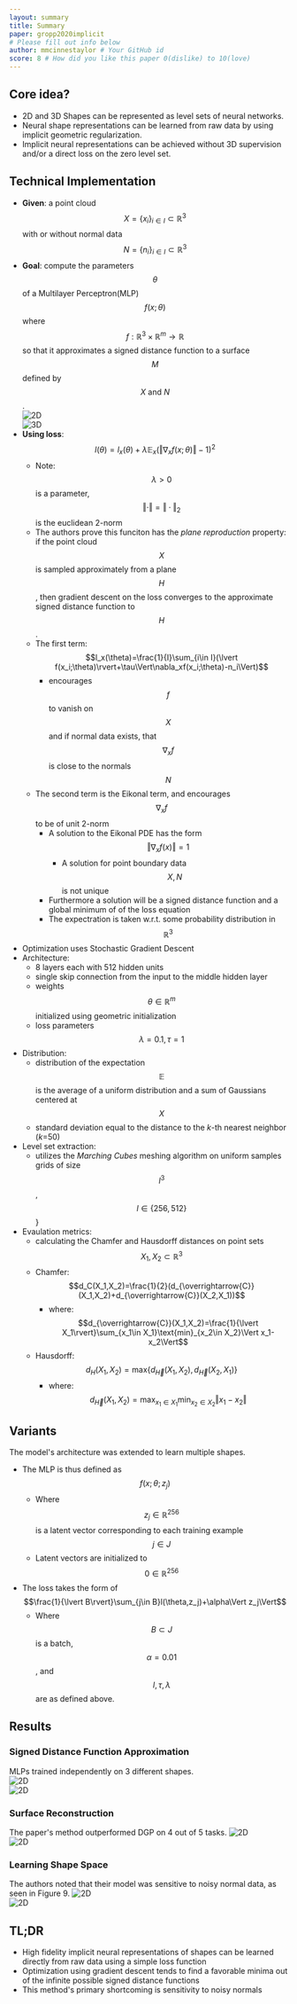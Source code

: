 ```yaml
---
layout: summary
title: Summary
paper: gropp2020implicit
# Please fill out info below
author: mmcinnestaylor # Your GitHub id
score: 8 # How did you like this paper 0(dislike) to 10(love)
---
```


## Core idea?  
* 2D and 3D Shapes can be represented as level sets of neural networks.    
* Neural shape representations can be learned from raw data by using implicit geometric regularization.  
* Implicit neural representations can be achieved without 3D supervision and/or a direct loss on the zero level set.     

## Technical Implementation  
* **Given**: a point cloud $$X = \{x_i\}_{i\in I}\subset\mathbb{R}^3$$ with or without normal data $$N =\{n_i\}_{i\in I}\subset\mathbb{R}^3$$  
* **Goal**: compute the parameters $$\theta$$ of a Multilayer Perceptron(MLP) $$f(x;\theta)$$ where $$f:\mathbb{R}^3\times\mathbb{R}^m\rightarrow\mathbb{R}$$ so that it approximates a signed distance function to a surface $$M$$ defined by $$X\text{ and }N$$.  
![2D](gropp2020implicit_1_a.png)  
![3D](gropp2020implicit_1_b.png)   
* **Using loss**: $$l(\theta) = l_x(\theta) + \lambda\mathbb{E}_x(\Vert\nabla_xf(x;\theta)\Vert-1)^2$$  
	* Note: $$\lambda>0$$  is a parameter, $$\Vert\cdot\Vert=\Vert\cdot\Vert_2$$ is the euclidean 2-norm  
	* The authors prove this funciton has the *plane reproduction* property: if the point cloud $$X$$ is sampled approximately from a plane $$H$$, then gradient descent on the loss converges to the approximate signed distance function to $$H$$.       
	* The first term: $$l_x(\theta)=\frac{1}{I}\sum_{i\in I}(\lvert f(x_i;\theta)\rvert+\tau\Vert\nabla_xf(x_i;\theta)-n_i\Vert)$$  
		* encourages $$f$$ to vanish on $$X$$ and if normal data exists, that $$\nabla_xf$$ is close to the normals $$N$$    
	* The second term is the Eikonal term, and encourages $$\nabla_xf$$ to be of unit 2-norm  
		* A solution to the Eikonal PDE has the form $$\Vert\nabla_xf(x)\Vert=1$$  
			* A solution for point boundary data $$X, N$$ is not unique  
		* Furthermore a solution will be a signed distance function and a global minimum of of the loss equation    
		* The expectration is taken w.r.t. some probability distribution in $$\mathbb{R}^3$$  
* Optimization uses Stochastic Gradient Descent  
* Architecture:  
	* 8 layers each with 512 hidden units   
	* single skip connection from the input to the middle hidden layer  
	* weights $$\theta\in\mathbb{R}^m$$ initialized using geometric initialization  
	* loss parameters $$\lambda=0.1, \tau=1$$  
* Distribution:  
	* distribution of the expectation $$\mathbb{E}$$ is the average of a uniform distribution and a sum of Gaussians centered at $$X$$  
	* standard deviation equal to the distance to the *k*-th nearest neighbor (*k*=50)  
* Level set extraction:  
	* utilizes the *Marching Cubes* meshing algorithm on uniform samples grids of size $$l^3$$, $$l\in\{256,512\}$$}  
* Evaulation metrics:  
	* calculating the Chamfer and Hausdorff distances on point sets $$X_1,X_2\subset\mathbb{R}^3$$  
	* Chamfer: $$d_C(X_1,X_2)=\frac{1}{2}(d_{\overrightarrow{C}}(X_1,X_2)+d_{\overrightarrow{C}}(X_2,X_1))$$  
		* where: $$d_{\overrightarrow{C}}(X_1,X_2)=\frac{1}{\lvert X_1\rvert}\sum_{x_1\in X_1}\text{min}_{x_2\in X_2}\Vert x_1-x_2\Vert$$
	* Hausdorff: $$d_H(X_1,X_2)=\text{max}\{d_{\overrightarrow{H}}(X_1,X_2),d_{\overrightarrow{H}}(X_2,X_1)\}$$  
		* where: $$d_{\overrightarrow{H}}(X_1,X_2)=\text{max}_{x_1\in X_1}\text{min}_{x_2\in X_2}\Vert x_1-x_2\Vert$$

## Variants  
The model's architecture was extended to learn multiple shapes.  
* The MLP is thus defined as $$f(x;\theta;z_j)$$  
	* Where $$z_j\in\mathbb{R}^{256}$$ is a latent vector corresponding to each training example $$j\in J$$  
	* Latent vectors are initialized to $$0\in\mathbb{R}^{256}$$  
* The loss takes the form of $$\frac{1}{\lvert B\rvert}\sum_{j\in B}l(\theta,z_j)+\alpha\Vert z_j\Vert$$  
	* Where $$B\subset J$$ is a batch, $$\alpha=0.01$$, and $$l,\tau,\lambda$$ are as defined above.

## Results 
### Signed Distance Function Approximation 
MLPs trained independently on 3 different shapes.  
![2D](gropp2020implicit_1_c.png)  
![2D](gropp2020implicit_1_d.png)  
### Surface Reconstruction  
The paper's method outperformed DGP on 4 out of 5 tasks. 
![2D](gropp2020implicit_1_e.png)  
![2D](gropp2020implicit_1_f.png)  
### Learning Shape Space 
The authors noted that their model was sensitive to noisy normal data, as seen in Figure 9. 
![2D](gropp2020implicit_1_g.png)  
![2D](gropp2020implicit_1_h.png)  
## TL;DR
* High fidelity implicit neural representations of shapes can be learned directly from raw data using a simple loss function  
* Optimization using gradient descent tends to find a favorable minima out of the infinite possible signed distance functions  
* This method's primary shortcoming is sensitivity to noisy normals
